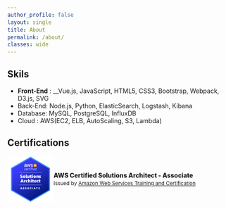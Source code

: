```yaml
---
author_profile: false
layout: single
title: About
permalink: /about/
classes: wide
---
```


## Skils

- __Front-End__ : __Vue.js, JavaScript, HTML5, CSS3, Bootstrap, Webpack, D3.js, SVG
- Back-End: Node.js,  Python, ElasticSearch, Logstash, Kibana
- Database: MySQL, PostgreSQL, InfluxDB
- Cloud : AWS(EC2, ELB, AutoScaling, S3, Lambda)

<!-- ## Experience

<h3 style="marginBottom: 0">
    <span>Frontend Engineer @ <a href="https://www.megazone.com/billing/" target="_blank">Megazone Cloud</a></span>
</h3>
<p style="margin-bottom:0"><sup>Apr 2016 - Present</sup></p>
<ul style="margin-top:0">
  <li>레거시 코드 리팩토링</li>
  <li>HyperBilling 웹 서비스 운영 및 유지보수 담당</li>
  <li>HyperBilling 업데이트 버전 프론트엔드 개발 담당</li>
</ul>

<h3 style="marginBottom: 0">
    <span>Server Engineer @ <a href="https://www.hosting.kr/" target="_blank">Megazone</a></span>
</h3>
<p style="margin-bottom:0"><sup>Feb 2015 ~ Mar 2016</sup></p>
<ul style="margin-top:0">
  <li>개인 및 공용 호스팅 서버 관리</li>
  <li>IDC 및 클라우드 서버 모니터링</li>
</ul> -->

## Certifications

<div style="display: flex">
    <img
        src="/assets/images/aws-certified-solutions-architect-associate.png"
        width="105px"
        height="105px"
    />
    <div style="margin:auto 0">
        <div style="font-weight:800;">
          AWS Certified Solutions Architect - Associate
        </div>
        <small>
          Issued by <a href="https://www.credly.com/org/amazon-web-services">Amazon Web Services Training and Certification</a>
        </small>
    </div>
</div>

